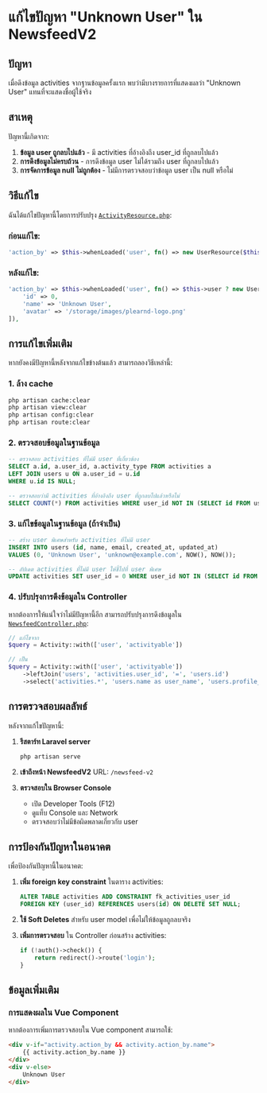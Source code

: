 # แก้ไขปัญหา "Unknown User" ใน NewsfeedV2

## ปัญหา

เมื่อดึงข้อมูล activities จากฐานข้อมูลครั้งแรก พบว่ามีบางรายการที่แสดงผลว่า "Unknown User" แทนที่จะแสดงชื่อผู้ใช้จริง

## สาเหตุ

ปัญหานี้เกิดจาก:

1. **ข้อมูล user ถูกลบไปแล้ว** - มี activities ที่อ้างอิงถึง user_id ที่ถูกลบไปแล้ว
2. **การดึงข้อมูลไม่ครบถ้วน** - การดึงข้อมูล user ไม่ได้รวมถึง user ที่ถูกลบไปแล้ว
3. **การจัดการข้อมูล null ไม่ถูกต้อง** - ไม่มีการตรวจสอบว่าข้อมูล user เป็น null หรือไม่

## วิธีแก้ไข

ฉันได้แก้ไขปัญหานี้โดยการปรับปรุง [`ActivityResource.php`](app/Http/Resources/ActivityResource.php:29):

### ก่อนแก้ไข:
```php
'action_by' => $this->whenLoaded('user', fn() => new UserResource($this->user)),
```

### หลังแก้ไข:
```php
'action_by' => $this->whenLoaded('user', fn() => $this->user ? new UserResource($this->user) : [
    'id' => 0,
    'name' => 'Unknown User',
    'avatar' => '/storage/images/plearnd-logo.png'
]),
```

## การแก้ไขเพิ่มเติม

หากยังคงมีปัญหานี้หลังจากแก้ไขข้างต้นแล้ว สามารถลองวิธีเหล่านี้:

### 1. ล้าง cache
```bash
php artisan cache:clear
php artisan view:clear
php artisan config:clear
php artisan route:clear
```

### 2. ตรวจสอบข้อมูลในฐานข้อมูล
```sql
-- ตรวจสอบ activities ที่ไม่มี user ที่เกี่ยวข้อง
SELECT a.id, a.user_id, a.activity_type FROM activities a 
LEFT JOIN users u ON a.user_id = u.id 
WHERE u.id IS NULL;

-- ตรวจสอบว่ามี activities ที่อ้างอิงถึง user ที่ถูกลบไปแล้วหรือไม่
SELECT COUNT(*) FROM activities WHERE user_id NOT IN (SELECT id FROM users);
```

### 3. แก้ไขข้อมูลในฐานข้อมูล (ถ้าจำเป็น)
```sql
-- สร้าง user พิเศษสำหรับ activities ที่ไม่มี user
INSERT INTO users (id, name, email, created_at, updated_at) 
VALUES (0, 'Unknown User', 'unknown@example.com', NOW(), NOW());

-- อัปเดต activities ที่ไม่มี user ให้ชี้ไปที่ user พิเศษ
UPDATE activities SET user_id = 0 WHERE user_id NOT IN (SELECT id FROM users WHERE id > 0);
```

### 4. ปรับปรุงการดึงข้อมูลใน Controller
หากต้องการให้แน่ใจว่าไม่มีปัญหานี้อีก สามารถปรับปรุงการดึงข้อมูลใน [`NewsfeedController.php`](app/Http/Controllers/Play/NewsfeedController.php:147):

```php
// แก้ไขจาก
$query = Activity::with(['user', 'activityable'])

// เป็น
$query = Activity::with(['user', 'activityable'])
    ->leftJoin('users', 'activities.user_id', '=', 'users.id')
    ->select('activities.*', 'users.name as user_name', 'users.profile_photo_url as user_avatar')
```

## การตรวจสอบผลลัพธ์

หลังจากแก้ไขปัญหานี้:

1. **รีสตาร์ท Laravel server**
   ```bash
   php artisan serve
   ```

2. **เข้าถึงหน้า NewsfeedV2**
   URL: `/newsfeed-v2`

3. **ตรวจสอบใน Browser Console**
   - เปิด Developer Tools (F12)
   - ดูแท็บ Console และ Network
   - ตรวจสอบว่าไม่มีข้อผิดพลาดเกี่ยวกับ user

## การป้องกันปัญหาในอนาคต

เพื่อป้องกันปัญหานี้ในอนาคต:

1. **เพิ่ม foreign key constraint** ในตาราง activities:
   ```sql
   ALTER TABLE activities ADD CONSTRAINT fk_activities_user_id 
   FOREIGN KEY (user_id) REFERENCES users(id) ON DELETE SET NULL;
   ```

2. **ใช้ Soft Deletes** สำหรับ user model เพื่อไม่ให้ข้อมูลถูกลบจริง

3. **เพิ่มการตรวจสอบ** ใน Controller ก่อนสร้าง activities:
   ```php
   if (!auth()->check()) {
       return redirect()->route('login');
   }
   ```

## ข้อมูลเพิ่มเติม

### การแสดงผลใน Vue Component

หากต้องการเพิ่มการตรวจสอบใน Vue component สามารถใช้:

```html
<div v-if="activity.action_by && activity.action_by.name">
    {{ activity.action_by.name }}
</div>
<div v-else>
    Unknown User
</div>